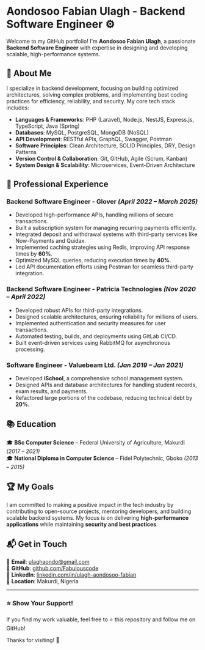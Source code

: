 # Aondosoo Fabian Ulagh - Backend Software Engineer ⚙️

Welcome to my GitHub portfolio! I'm **Aondosoo Fabian Ulagh**, a passionate **Backend Software Engineer** with expertise in designing and developing scalable, high-performance systems.

## 🚀 About Me
I specialize in backend development, focusing on building optimized architectures, solving complex problems, and implementing best coding practices for efficiency, reliability, and security. My core tech stack includes:

- **Languages & Frameworks**: PHP (Laravel), Node.js, NestJS, Express.js, TypeScript, Java (Spring)
- **Databases**: MySQL, PostgreSQL, MongoDB (NoSQL)
- **API Development**: RESTful APIs, GraphQL, Swagger, Postman
- **Software Principles**: Clean Architecture, SOLID Principles, DRY, Design Patterns
- **Version Control & Collaboration**: Git, GitHub, Agile (Scrum, Kanban)
- **System Design & Scalability**: Microservices, Event-Driven Architecture

## 💼 Professional Experience
### **Backend Software Engineer - Glover** *(April 2022 – March 2025)*
- Developed high-performance APIs, handling millions of secure transactions.
- Built a subscription system for managing recurring payments efficiently.
- Integrated deposit and withdrawal systems with third-party services like Now-Payments and Quidax.
- Implemented caching strategies using Redis, improving API response times by **60%**.
- Optimized MySQL queries, reducing execution times by **40%**.
- Led API documentation efforts using Postman for seamless third-party integration.

### **Backend Software Engineer - Patricia Technologies** *(Nov 2020 – April 2022)*
- Developed robust APIs for third-party integrations.
- Designed scalable architectures, ensuring reliability for millions of users.
- Implemented authentication and security measures for user transactions.
- Automated testing, builds, and deployments using GitLab CI/CD.
- Built event-driven services using RabbitMQ for asynchronous processing.

### **Software Engineer - Valuebeam Ltd.** *(Jan 2019 – Jan 2021)*
- Developed **iSchool**, a comprehensive school management system.
- Designed APIs and database architectures for handling student records, exam results, and payments.
- Refactored large portions of the codebase, reducing technical debt by **20%**.

## 📚 Education
🎓 **BSc Computer Science** – Federal University of Agriculture, Makurdi *(2017 – 2021)*  
🎓 **National Diploma in Computer Science** – Fidel Polytechnic, Gboko *(2013 – 2015)*

## 🏆 My Goals
I am committed to making a positive impact in the tech industry by contributing to open-source projects, mentoring developers, and building scalable backend systems. My focus is on delivering **high-performance applications** while maintaining **security and best practices**.

## 📬 Get in Touch
📧 **Email**: [ulaghaondo@gmail.com](mailto:ulaghaondo@gmail.com)  
🔗 **GitHub**: [github.com/Fabulouscode](https://github.com/Fabulouscode)  
💼 **LinkedIn**: [linkedin.com/in/ulagh-aondosoo-fabian](https://linkedin.com/in/ulagh-aondosoo-fabian)  
📍 **Location**: Makurdi, Nigeria  

---
### ⭐ Show Your Support!
If you find my work valuable, feel free to ⭐ this repository and follow me on GitHub!

Thanks for visiting! 🚀

